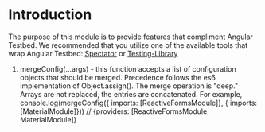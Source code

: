 # Introduction
The purpose of this module is to provide features that compliment Angular Testbed.  We recommended that you utilize one of the available tools that wrap Angular Testbed: [Spectator](https://netbasal.com/spectator-v4-a-powerful-tool-to-simplify-your-angular-tests-bd65a0bf317e) or [Testing-Library](https://testing-library.com/docs/angular-testing-library/intro/)

1. mergeConfig(...args) - this function accepts a list of configuration objects that should be merged.  Precedence follows the es6 implementation of Object.assign().  The merge operation is "deep."  Arrays are not replaced, the entries are concatenated.   For example,
        console.log(mergeConfig({ imports: [ReactiveFormsModule]}, { imports: [MaterialModule]}))
        // {providers: [ReactiveFormsModule, MaterialModule]}
